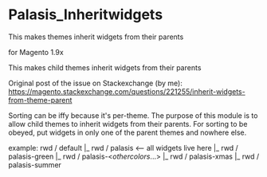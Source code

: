 # Palasis_Inheritwidgets
This makes themes inherit widgets from their parents

for Magento 1.9x

This makes child themes inherit widgets from their parents

Original post of the issue on Stackexchange (by me):
 https://magento.stackexchange.com/questions/221255/inherit-widgets-from-theme-parent


Sorting can be iffy because it's per-theme.
The purpose of this module is to allow child themes to inherit widgets from their parents.
For sorting to be obeyed, put widgets in only one of the parent themes and nowhere else.

example:
rwd / default
|_ rwd / palasis <-- all widgets live here
   |_ rwd / palasis-green
   |_ rwd / palasis-<*othercolors*...>
   |_ rwd / palasis-xmas
   |_ rwd / palasis-summer

